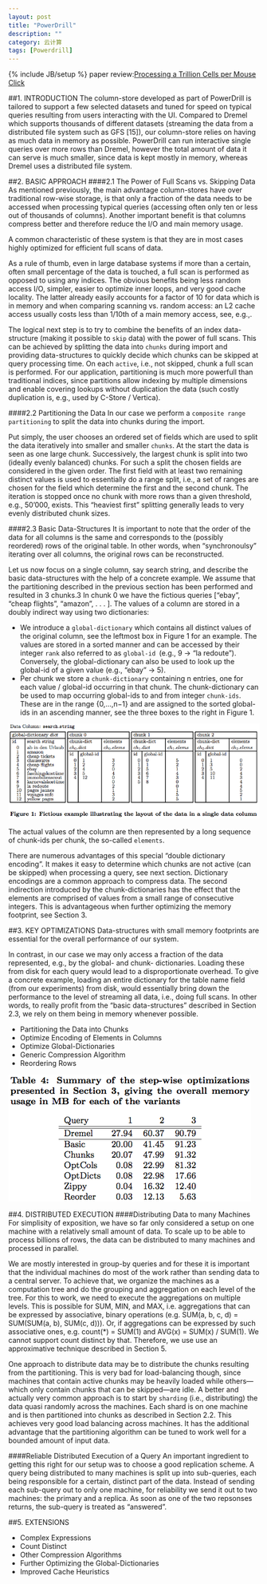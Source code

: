 ```yaml
---
layout: post
title: "PowerDrill"
description: ""
category: 云计算
tags: [Powerdrill]
---
```

{% include JB/setup %}
paper review:[Processing a Trillion Cells per Mouse Click](http://vldb.org/pvldb/vol5/p1436_alexanderhall_vldb2012.pdf)

<!--break-->
##1. INTRODUCTION
The column-store developed as part of PowerDrill is tailored to support a few selected datasets and tuned for speed on typical queries resulting from users interacting with the UI. Compared to Dremel which supports thousands of different datasets (streaming the data from a distributed file system such as GFS [15]), our column-store relies on having as much data in memory as possible. PowerDrill can run interactive single queries over more rows than Dremel, however the total amount of data it can serve is much smaller, since data is kept mostly in memory, whereas Dremel uses a distributed file system.

##2. BASIC APPROACH
####2.1 The Power of Full Scans vs. Skipping Data
As mentioned previously, the main advantage column-stores have over traditional row-wise storage, is that only a fraction of the data needs to be accessed when processing typical queries (accessing often only ten or less out of thousands of columns). Another important benefit is that columns compress better and therefore reduce the I/O and main memory usage.

A common characteristic of these system is that they are in most cases highly optimized for efficient full scans of data.

As a rule of thumb, even in large database systems if more than a certain, often small percentage of the data is touched, a full scan is performed as opposed to using any indices. The obvious benefits being less random access I/O, simpler, easier to optimize inner loops, and very good cache locality. The latter already easily accounts for a factor of 10 for data which is in memory and when comparing scanning vs. random access: an L2 cache access usually costs less than 1/10th of a main memory access, see, e.g.,.

The logical next step is to try to combine the benefits of an index data-structure (making it possible to `skip` data) with the power of full scans. This can be achieved by splitting the data into `chunks` during import and providing data-structures to quickly decide which chunks can be skipped at query processing time. On each `active`, i.e., not skipped, chunk a full scan is performed. For our application, partitioning is much more powerfull than traditional indices, since partitions allow indexing by multiple dimensions and enable covering lookups without duplication the data (such costly duplication is, e.g., used by C-Store / Vertica).

####2.2 Partitioning the Data
In our case we perform a `composite range partitioning` to split the data into chunks during the import.

Put simply, the user chooses an ordered set of fields which are used to split the data iteratively into smaller and smaller `chunks`. At the start the data is seen as one large chunk. Successively, the largest chunk is split into two (ideally evenly balanced) chunks. For such a split the chosen fields are considered in the given order. The first field with at least two remaining distinct values is used to essentially do a range split, i.e., a set of ranges are chosen for the field which determine the first and the second chunk. The iteration is stopped once no chunk with more rows than a given threshold, e.g., 50’000, exists. This “heaviest first” splitting generally leads to very evenly distributed chunk sizes.

####2.3 Basic Data-Structures
It is important to note that the order of the data for all columns is the same and corresponds to the (possibly reordered) rows of the original table. In other words, when “synchronoulsy” iterating over all columns, the original rows can be reconstructed.

Let us now focus on a single column, say search string, and describe the basic data-structures with the help of a concrete example. We assume that the partitioning described in the previous section has been performed and resulted in 3 chunks.3 In chunk 0 we have the fictious queries [“ebay”, “cheap flights”, “amazon”, . . . ]. The values of a column are stored in a doubly indirect way using two dictionaries:

* We introduce a `global-dictionary` which contains all distinct values of the original column, see the leftmost box in Figure 1 for an example. The values are stored in a sorted manner and can be accessed by their integer `rank` also referred to as `global-id `(e.g., 9 → “la redoute”). Conversely, the global-dictionary can also be used to look up the global-id of a given value (e.g., “ebay” → 5).
* Per chunk we store a `chunk-dictionary` containing n entries, one for each value / global-id occurring in that chunk. The chunk-dictionary can be used to map occurring global-ids to and from integer `chunk-ids`. These are in the range {0,...,n−1} and are assigned to the sorted global-ids in an ascending manner, see the three boxes to the right in Figure 1.

![p1](/assets/2013-06-05-powerdrill/p1.png)

The actual values of the column are then represented by a long sequence of chunk-ids per chunk, the so-called `elements`.

There are numerous advantages of this special “double dictionary encoding”. It makes it easy to determine which chunks are not active (can be skipped) when processing a query, see next section. Dictionary encodings are a common approach to compress data. The second indirection introduced by the chunk-dictionaries has the effect that the elements are comprised of values from a small range of consecutive integers. This is advantageous when further optimizing the memory footprint, see Section 3.

##3. KEY OPTIMIZATIONS
Data-structures with small memory footprints are essential for the overall performance of our system.

In contrast, in our case we may only access a fraction of the data represented, e.g., by the global- and chunk- dictionaries. Loading these from disk for each query would lead to a disproportionate overhead. To give a concrete example, loading an entire dictionary for the table name field (from our experiments) from disk, would essentially bring down the performance to the level of streaming all data, i.e., doing full scans. In other words, to really profit from the “basic data-structures” described in Section 2.3, we rely on them being in memory whenever possible.

* Partitioning the Data into Chunks
* Optimize Encoding of Elements in Columns
* Optimize Global-Dictionaries
* Generic Compression Algorithm
* Reordering Rows

![p2](/assets/2013-06-05-powerdrill/p2.png)

##4. DISTRIBUTED EXECUTION
####Distributing Data to many Machines
For simplisity of exposition, we have so far only considered a setup on one machine with a relatively small amount of data. To scale up to be able to process billions of rows, the data can be distributed to many machines and processed in parallel.

We are mostly interested in group-by queries and for these it is important that the individual machines do most of the work rather than sending data to a central server. To achieve that, we organize the machines as a computation tree and do the grouping and aggregation on each level of the tree. For this to work, we need to execute the aggregations on multiple levels. This is possible for SUM, MIN, and MAX, i.e. aggregations that can be expressed by associative, binary operations (e.g. SUM(a, b, c, d) = SUM(SUM(a, b), SUM(c, d))). Or, if aggregations can be expressed by such associative ones, e.g. count(*) = SUM(1) and AVG(x) = SUM(x) / SUM(1). We cannot support count distinct by that. Therefore, we use use an approximative technique described in Section 5.

One approach to distribute data may be to distribute the chunks resulting from the partitioning. This is very bad for load-balancing though, since machines that contain active chunks may be heavily loaded while others—which only contain chunks that can be skipped—are idle. A better and actually very common approach is to start by `sharding` (i.e., distributing) the data quasi randomly across the machines. Each shard is on one machine and is then partitioned into chunks as described in Section 2.2. This achieves very good load balancing across machines. It has the additional advantage that the partitioning algorithm can be tuned to work well for a bounded amount of input data.

####Reliable Distributed Execution of a Query
An important ingredient to getting this right for our setup was to choose a good replication scheme. A query being distributed to many machines is split up into sub-queries, each being responsible for a certain, distinct part of the data. Instead of sending each sub-query out to only one machine, for reliability we send it out to two machines: the primary and a replica. As soon as one of the two repsonses returns, the sub-query is treated as “answered”.

##5. EXTENSIONS

* Complex Expressions
* Count Distinct
* Other Compression Algorithms
* Further Optimizing the Global-Dictionaries
* Improved Cache Heuristics




